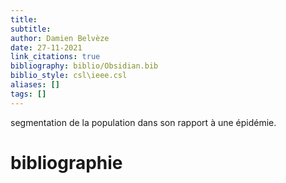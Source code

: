 ```yaml
---
title: 
subtitle:
author: Damien Belvèze
date: 27-11-2021
link_citations: true
bibliography: biblio/Obsidian.bib
biblio_style: csl\ieee.csl
aliases: []
tags: []
---
```


segmentation de la population dans son rapport à une épidémie. 





# bibliographie

